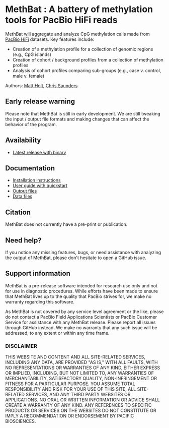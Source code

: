 # MethBat : A battery of methylation tools for PacBio HiFi reads
MethBat will aggregate and analyze CpG methylation calls made from [PacBio HiFi](https://www.pacb.com/technology/hifi-sequencing/) datasets.
Key features include:

* Creation of a methylation profile for a collection of genomic regions (e.g., CpG islands)
* Creation of cohort / background profiles from a collection of methylation profiles
* Analysis of cohort profiles comparing sub-groups (e.g., case v. control, male v. female)

Authors: [Matt Holt](https://github.com/holtjma), [Chris Saunders](https://github.com/ctsa)

## Early release warning
Please note that MethBat is still in early development. 
We are still tweaking the input / output file formats and making changes that can affect the behavior of the program.

## Availability
* [Latest release with binary](https://github.com/PacificBiosciences/MethBat/releases/latest)

## Documentation
* [Installation instructions](docs/install.md)
* [User guide with quickstart](docs/user_guide.md)
* [Output files](docs/user_guide.md#output-files)
* [Data files](data/)

## Citation
MethBat does not currently have a pre-print or publication.

## Need help?
If you notice any missing features, bugs, or need assistance with analyzing the output of MethBat, 
please don't hesitate to open a GitHub issue.

## Support information
MethBat is a pre-release software intended for research use only and not for use in diagnostic procedures. 
While efforts have been made to ensure that MethBat lives up to the quality that PacBio strives for, we make no warranty regarding this software.

As MethBat is not covered by any service level agreement or the like, please do not contact a PacBio Field Applications Scientists or PacBio Customer Service for assistance with any MethBat release. 
Please report all issues through GitHub instead. 
We make no warranty that any such issue will be addressed, to any extent or within any time frame.

### DISCLAIMER
THIS WEBSITE AND CONTENT AND ALL SITE-RELATED SERVICES, INCLUDING ANY DATA, ARE PROVIDED "AS IS," WITH ALL FAULTS, WITH NO REPRESENTATIONS OR WARRANTIES OF ANY KIND, EITHER EXPRESS OR IMPLIED, INCLUDING, BUT NOT LIMITED TO, ANY WARRANTIES OF MERCHANTABILITY, SATISFACTORY QUALITY, NON-INFRINGEMENT OR FITNESS FOR A PARTICULAR PURPOSE. YOU ASSUME TOTAL RESPONSIBILITY AND RISK FOR YOUR USE OF THIS SITE, ALL SITE-RELATED SERVICES, AND ANY THIRD PARTY WEBSITES OR APPLICATIONS. NO ORAL OR WRITTEN INFORMATION OR ADVICE SHALL CREATE A WARRANTY OF ANY KIND. ANY REFERENCES TO SPECIFIC PRODUCTS OR SERVICES ON THE WEBSITES DO NOT CONSTITUTE OR IMPLY A RECOMMENDATION OR ENDORSEMENT BY PACIFIC BIOSCIENCES.
